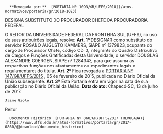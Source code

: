       **Revogada por:**  [PORTARIA Nº 1093/GR/UFFS/2018](/atos-normativos/portaria/gr/2018-1093) 

   DESIGNA SUBSTITUTO DO PROCURADOR CHEFE DA PROCURADORIA FEDERAL  

 O REITOR DA UNIVERSIDADE FEDERAL DA FRONTEIRA SUL (UFFS), no uso de suas atribuições legais, resolve:   **Art. 1º** DESIGNAR como substituto do servidor ROSANO AUGUSTO KAMMERS, SIAPE nº 1379823, ocupante do cargo de Procurador Chefe, código CD-3, integrante do Quadro Distributivo de Cargos e Funções Gratificadas desta Universidade, o servidor DOUGLAS ALEXANDRE GOERGEN, SIAPE nº 1284343, para que assuma as respectivas funções nos afastamentos ou impedimentos legais e regulamentares do titular.   **Art. 2º** Fica revogada a [PORTARIA Nº 147/GR/UFFS/2015](https://www.uffs.edu.br/atos-normativos/portaria/gr/2015-0147)  , 05 de fevereiro de 2015, publicada no Diário Oficial da União subsequente.   **Art. 3º** Esta Portaria entra em vigor na data de sua publicação no Diário Oficial da União.      **Data do ato:** Chapecó-SC, 13 de julho de 2017.   
 

    Jaime Giolo   
 Reitor 

      Documento Histórico  [PORTARIA Nº 860/GR/UFFS/2017 (REVOGADA)](https://www.uffs.edu.br/atos-normativos/portaria/gr/2017-0860/@@download/documento_historico)     
      